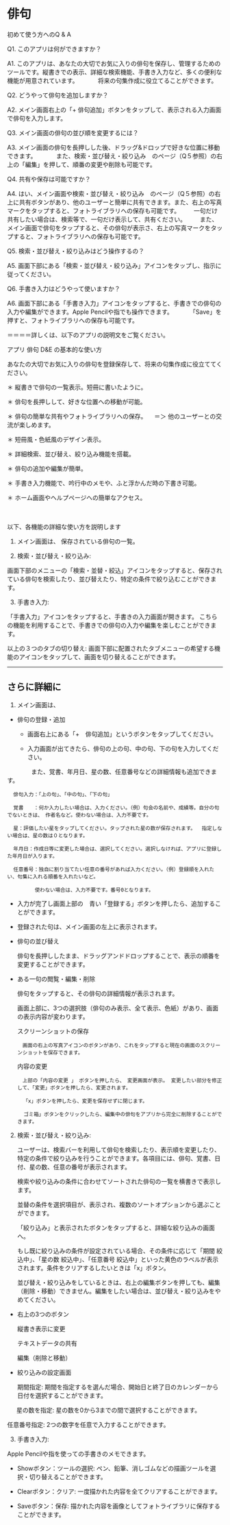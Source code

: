 # 俳句
初めて使う方へのQ & A

Q1. このアプリは何ができますか？

A1. このアプリは、あなたの大切でお気に入りの俳句を保存し、管理するためのツールです。縦書きでの表示、詳細な検索機能、手書き入力など、多くの便利な機能が用意されています。
　　　将来の句集作成に役立てることができます。
   
Q2. どうやって俳句を追加しますか？

A2. メイン画面右上の「+ 俳句追加」ボタンをタップして、表示される入力画面で俳句を入力します。

Q3. メイン画面の俳句の並び順を変更するには？

A3. メイン画面の俳句を長押しした後、ドラッグ&ドロップで好きな位置に移動できます。
　　　また、検索・並び替え・絞り込み　のページ（Q５参照）の右上の「編集」を押して、順番の変更や削除も可能です。

Q4. 共有や保存は可能ですか？

A4. はい、メイン画面や検索・並び替え・絞り込み　のページ（Q５参照）の右上に共有ボタンがあり、他のユーザーと簡単に共有できます。また、右上の写真マークをタップすると、フォトライブラリへの保存も可能です。
　　一句だけ共有したい場合は、検索等で、一句だけ表示して、共有ください。
　　また、メイン画面で俳句をタップすると、その俳句が表示さ、右上の写真マークをタップすると、フォトライブラリへの保存も可能です。

Q5. 検索・並び替え・絞り込みはどう操作するの？

A5. 画面下部にある「検索・並び替え・絞り込み」アイコンをタップし、指示に従ってください。

Q6. 手書き入力はどうやって使いますか？

A6. 画面下部にある「手書き入力」アイコンをタップすると、手書きでの俳句の入力や編集ができます。Apple Pencilや指でも操作できます。
　　　「Save」を押すと、フォトライブラリへの保存も可能です。

＝＝＝＝詳しくは、以下のアプリの説明文をご覧ください。

アプリ 俳句 D&E の基本的な使い方

あなたの大切でお気に入りの俳句を登録保存して、将来の句集作成に役立ててください。

＊ 縦書きで俳句の一覧表示。短冊に書いたように。

＊ 俳句を長押しして、好きな位置への移動が可能。

＊ 俳句の簡単な共有やフォトライブラリへの保存。
　＝＞ 他のユーザーとの交流が楽しめます。
 
＊ 短冊風・色紙風のデザイン表示。

＊ 詳細検索、並び替え、絞り込み機能を搭載。

＊ 俳句の追加や編集が簡単。

＊ 手書き入力機能で、吟行中のメモや、ふと浮かんだ時の下書き可能。

＊ ホーム画面やヘルプページへの簡単なアクセス。

　　　　　　

以下、各機能の詳細な使い方を説明します


1. メイン画面は、
保存されている俳句の一覧。

2. 検索・並び替え・絞り込み:
   
画面下部のメニューの「検索・並替・絞込」アイコンをタップすると、保存されている俳句を検索したり、並び替えたり、特定の条件で絞り込むことができます。

3. 手書き入力:
   
「手書入力」アイコンをタップすると、手書きの入力画面が開きます。
こちらの機能を利用することで、手書きでの俳句の入力や編集を楽しむことができます。


以上の３つのタブの切り替え:
画面下部に配置されたタブメニューの希望する機能のアイコンをタップして、画面を切り替えることができます。

---------
さらに詳細に
---------


1. メイン画面は、
   
* 俳句の登録・追加
  
    * 画面右上にある「+　俳句追加」というボタンをタップしてください。
      
    * 入力画面が出てきたら、俳句の上の句、中の句、下の句を入力してください。
      
　　　　また、覚書、年月日、星の数、任意番号などの詳細情報も追加できます。  
    
      俳句入力：「上の句」、「中の句」、「下の句」
  
      覚書　　：何か入力したい場合は、入力ください。（例）句会の名前や、成績等。自分の句でないときは、　作者名など。使わない場合は、入力不要です。
  
      星：評価したい星をタップしてください。タップされた星の数が保存されます。  指定しない場合は、星の数は０となります。

      年月日：作成日等に変更した場合は、選択してください。選択しなければ、アプリに登録した年月日が入ります。
  
      任意番号：独自に割り当てたい任意の番号があれば入力ください。（例）登録順を入れたい、句集に入れる順番を入れたいなど。
      
             使わない場合は、入力不要です。番号0となります。
             
  
* 入力が完了し画面上部の　青い「登録する」ボタンを押したら、追加することができます。
  
* 登録された句は、メイン画面の左上に表示されます。
  
* 俳句の並び替え
  
    俳句を長押ししたまま、ドラッグアンドドロップすることで、表示の順番を変更することができます。
      
* ある一句の閲覧・編集・削除
  
    俳句をタップすると、その俳句の詳細情報が表示されます。
      
    画面上部に、3つの選択肢（俳句のみ表示、全て表示、色紙）があり、画面の表示内容が変わります。
      
    スクリーンショットの保存

      　画面の右上の写真アイコンのボタンがあり、これをタップすると現在の画面のスクリーンショットを保存できます。
      
    内容の変更
      
      　上部の「内容の変更 」　ボタンを押したら、　変更画面が表示。 変更したい部分を修正して、「変更」ボタンを押したら、変更されます。

       　「x」ボタンを押したら、変更を保存せずに閉じます。
    
        ゴミ箱」ボタンをクリックしたら、編集中の俳句をアプリから完全に削除することができます。

  

2. 検索・並び替え・絞り込み:
   
    ユーザーは、検索バーを利用して俳句を検索したり、表示順を変更したり、特定の条件で絞り込みを行うことができます。各項目には、俳句、覚書、日付、星の数、任意の番号が表示されます。
      
    検索や絞り込みの条件に合わせてソートされた俳句の一覧を横書きで表示します。
      
    並替の条件を選択項目が、表示され、複数のソートオプションから選ぶことができます。
      
    「絞り込み」と表示されたボタンをタップすると、詳細な絞り込みの画面へ。
      
    もし既に絞り込みの条件が設定されている場合、その条件に応じて「期間 絞込中」、「星の数 絞込中」、「任意番号 絞込中」といった黄色のラベルが表示されます。条件をクリアするしたいときは「x」ボタン。
      
    並び替え・絞り込みをしているときは、右上の編集ボタンを押しても、編集（削除・移動）できません。編集をしたい場合は、並び替え・絞り込みをやめてください。
    
* 右上の3つのボタン
  
    縦書き表示に変更
      
    テキストデータの共有
      
    編集（削除と移動）
      
* 絞り込みの設定画面

    期間指定: 期間を指定するを選んだ場合、開始日と終了日のカレンダーから日付を選択することができます。

  　 星の数を指定: 星の数を0から3までの間で選択することができます。   
   
   任意番号指定: 2つの数字を任意で入力することができます。
   
3. 手書き入力:
   
Apple Pencilや指を使っての手書きのメモできます。

* Showボタン：ツールの選択: ペン、鉛筆、消しゴムなどの描画ツールを選択・切り替えることができます。
  
* Clearボタン：クリア: 一度描かれた内容を全てクリアすることができます。
  
* Saveボタン：保存: 描かれた内容を画像としてフォトライブラリに保存することができます。
  



